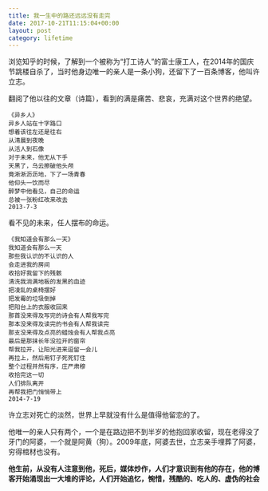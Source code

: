 ```yaml
---
title: 我一生中的路还远远没有走完
date: 2017-10-21T11:15:04+00:00
layout: post
category: lifetime
---
```

浏览知乎的时候，了解到一个被称为“打工诗人”的富士康工人，在2014年的国庆节跳楼自杀了，当时他身边唯一的亲人是一条小狗，还留下了一百条博客，他叫许立志。

翻阅了他以往的文章（诗篇），看到的满是痛苦、悲哀，充满对这个世界的绝望。

```
《异乡人》
异乡人站在十字路口
想着该往左还是往右 
从清晨到夜晚
从活人到石像
对于未来，他无从下手
天黑了，乌云擦破他头颅
竟淅淅沥沥地，下了一场青春
他仰头一饮而尽
醉梦中他看见，自己的命运
总被一张粉红改来改去
2013-7-3 
```
看不见的未来，任人摆布的命运。
```
《我知道会有那么一天》
我知道会有那么一天
那些我认识的不认识的人
会走进我的房间
收拾好我留下的残骸
清洗我淌满地板的发黑的血迹
把凌乱的桌椅摆好
把发霉的垃圾倒掉
把阳台上的衣服收回来
那首没来得及写完的诗会有人帮我写完
那本没来得及读完的书会有人帮我读完
那支没来得及点亮的蜡烛会有人帮我点亮
最后是那抹长年没拉开的窗帘
帮我拉开，让阳光进来逗留一会儿
再拉上，然后用钉子死死钉住
整个过程井然有序，庄严肃穆
收拾完这一切
人们排队离开
再帮我把门悄悄带上
2014-7-19 
```
许立志对死亡的淡然，世界上早就没有什么是值得他留恋的了。

他唯一的亲人只有两个，一个是在路边把不到半岁的他抱回家收留，现在老得没了牙门的阿婆，一个就是阿黄（狗）。2009年底，阿婆去世，立志亲手埋葬了阿婆，穷得棺材也没有。

**他生前，从没有人注意到他，死后，媒体炒作，人们才意识到有他的存在，他的博客开始涌现出一大堆的评论，人们开始追忆，惋惜，残酷的、吃人的、虚伪的社会**